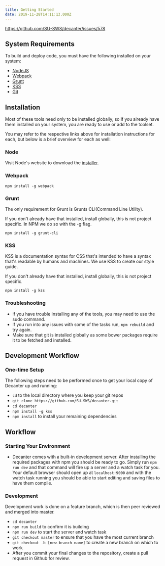 ```yaml
---
title: Getting Started
date: 2019-11-28T14:11:13.000Z
---
```

https://github.com/SU-SWS/decanter/issues/578

## System Requirements

To build and deploy code, you must have the following installed on your system:

* [NodeJS](https://nodejs.org/en/)
* [Webpack](https://webpack.js.org/)
* [Grunt](https://gruntjs.com/)
* [KSS](https://warpspire.com/kss/)
* [Git](https://git-scm.com/)

## Installation

Most of these tools need only to be installed globally, so if you already have them installed on your system, you are ready to use or add to the toolset.

You may refer to the respective links above for installation instructions for each, but below is a brief overview for each as well:

### Node

Visit Node's website to download the [installer](http://nodejs.org/).

### Webpack

`npm install -g webpack`

### Grunt

The only requirement for Grunt is Grunts CLI(Command Line Utility).

If you don't already have that installed, install globally, this is not project specific.
In NPM we do so with the -g flag.

```
npm install -g grunt-cli
```

### KSS

KSS is a documentation syntax for CSS that's intended to have a syntax that's readable
by humans and machines. We use KSS to create our style guide.

If you don't already have that installed, install globally, this is not project specific.

```
npm install -g kss
```

### Troubleshooting

* If you have trouble installing any of the tools, you may need to use the sudo command.
* If you run into any issues with some of the tasks run, `npm rebuild` and try again.
* Make sure that git is installed globally as some bower packages require it to be fetched and installed.

## Development Workflow

### One-time Setup

The following steps need to be performed once to get your local copy of Decanter up and running:

* `cd` to the local directory where you keep your git repos
* `git clone https://github.com/SU-SWS/decanter.git`
* `cd decanter`
* `npm install -g kss`
* `npm install` to install your remaining dependencies

## Workflow

### Starting Your Environment

* Decanter comes with a built-in development server. After installing the required packages with npm you should be ready to go. Simply run `npm run dev` and that command will fire up a server and a watch task for you. Your default browser should open up at `localhost:9000` and with the watch task running you should be able to start editing and saving files to have them compile. 

### Development

Development work is done on a feature branch, which is then peer reviewed and merged into master.

* `cd decanter`
* `npm run build` to confirm it is building
* `npm run dev` to start the server and watch task
* `git checkout master` to ensure that you have the most current branch
* `git checkout -b [new-branch-name]` to create a new branch on which to work
* After you commit your final changes to the repository, create a pull request in Github for review.

